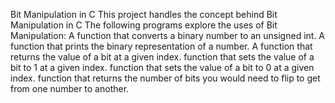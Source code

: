Bit Manipulation in C This project handles the concept behind Bit Manipulation in C The following programs explore the uses of Bit Manipulation:
A function that converts a binary number to an unsigned int.
A function that prints the binary representation of a number.
A function that returns the value of a bit at a given index.
function that sets the value of a bit to 1 at a given index.
function that sets the value of a bit to 0 at a given index.
function that returns the number of bits you would need to flip to get from one number to another.
